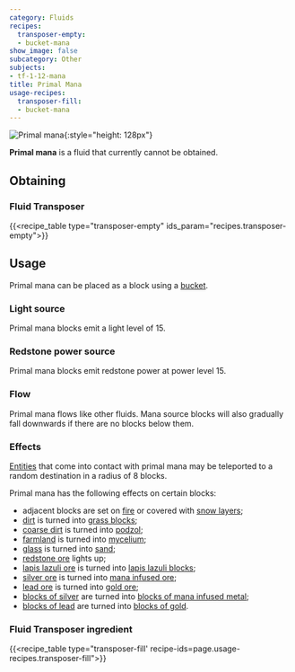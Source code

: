 ```yaml
---
category: Fluids
recipes:
  transposer-empty:
  - bucket-mana
show_image: false
subcategory: Other
subjects:
- tf-1-12-mana
title: Primal Mana
usage-recipes:
  transposer-fill:
  - bucket-mana
---
```


![Primal mana](/images/docs/1.12/thermal-foundation/primal-mana.gif){:style="height: 128px"}


**Primal mana** is a fluid that currently cannot be obtained.


Obtaining
---------

### Fluid Transposer
{{<recipe_table type="transposer-empty" ids_param="recipes.transposer-empty">}}


Usage
-----

Primal mana can be placed as a block using a
[bucket](https://minecraft.gamepedia.com/Bucket).

### Light source
Primal mana blocks emit a light level of 15.

### Redstone power source
Primal mana blocks emit redstone power at power level 15.

### Flow
Primal mana flows like other fluids. Mana source blocks will also gradually fall
downwards if there are no blocks below them.

### Effects
[Entities](https://minecraft.gamepedia.com/Entity) that come into contact with
primal mana may be teleported to a random destination in a radius of 8 blocks.

Primal mana has the following effects on certain blocks:

* adjacent blocks are set on [fire](https://minecraft.gamepedia.com/Fire) or
  covered with [snow layers](https://minecraft.gamepedia.com/Snow_(layer));
* [dirt](https://minecraft.gamepedia.com/Dirt) is turned into [grass
  blocks](https://minecraft.gamepedia.com/Grass_Block);
* [coarse dirt](https://minecraft.gamepedia.com/Coarse_Dirt) is turned into
  [podzol](https://minecraft.gamepedia.com/Podzol);
* [farmland](https://minecraft.gamepedia.com/Farmland) is turned into
  [mycelium](https://minecraft.gamepedia.com/Mycelium);
* [glass](https://minecraft.gamepedia.com/Glass) is turned into
  [sand](https://minecraft.gamepedia.com/Sand);
* [redstone ore](https://minecraft.gamepedia.com/Redstone_Ore) lights up;
* [lapis lazuli ore](https://minecraft.gamepedia.com/Lapis_Lazuli_Ore) is turned
  into [lapis lazuli
  blocks](https://minecraft.gamepedia.com/Lapis_Lazuli_Block);
* [silver ore](../silver-ore/) is turned into [mana infused
  ore](../mana-infused-ore/);
* [lead ore](../lead-ore/) is turned into [gold
  ore](https://minecraft.gamepedia.com/Gold_Ore);
* [blocks of silver](../block-of-silver/) are turned into [blocks of mana
  infused metal](../block-of-mana-infused-metal/);
* [blocks of lead](../block-of-lead/) are turned into [blocks of
  gold](https://minecraft.gamepedia.com/Block_of_Gold).


### Fluid Transposer ingredient
{{<recipe_table type="transposer-fill' recipe-ids=page.usage-recipes.transposer-fill">}}
